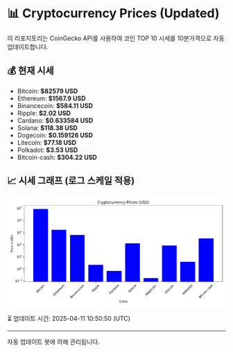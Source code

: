 
# 📊 Cryptocurrency Prices (Updated)

이 리포지토리는 CoinGecko API를 사용하여 코인 TOP 10 시세를 10분가격으로 자동 업데이트합니다.

## 💰 현재 시세
- Bitcoin: **$82579 USD**
- Ethereum: **$1567.9 USD**
- Binancecoin: **$584.11 USD**
- Ripple: **$2.02 USD**
- Cardano: **$0.633584 USD**
- Solana: **$118.38 USD**
- Dogecoin: **$0.159126 USD**
- Litecoin: **$77.18 USD**
- Polkadot: **$3.53 USD**
- Bitcoin-cash: **$304.22 USD**

## 📈 시세 그래프 (로그 스케일 적용)
![Crypto Prices](crypto_prices.png)

⏳ 업데이트 시간: 2025-04-11 10:50:50 (UTC)

---
자동 업데이트 봇에 의해 관리됩니다.
